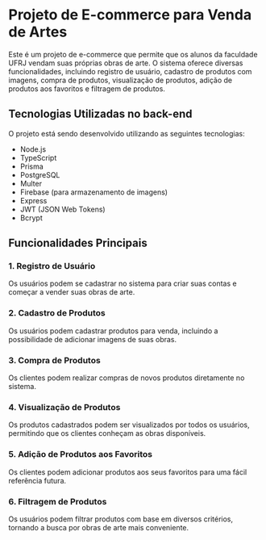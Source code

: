 # Projeto de E-commerce para Venda de Artes

Este é um projeto de e-commerce que permite que os alunos da faculdade UFRJ vendam suas próprias obras de arte. O sistema oferece diversas funcionalidades, incluindo registro de usuário, cadastro de produtos com imagens, compra de produtos, visualização de produtos, adição de produtos aos favoritos e filtragem de produtos.

## Tecnologias Utilizadas no back-end

O projeto está sendo desenvolvido utilizando as seguintes tecnologias:

- Node.js
- TypeScript
- Prisma
- PostgreSQL
- Multer
- Firebase (para armazenamento de imagens)
- Express
- JWT (JSON Web Tokens)
- Bcrypt

## Funcionalidades Principais

### 1. Registro de Usuário

Os usuários podem se cadastrar no sistema para criar suas contas e começar a vender suas obras de arte.

### 2. Cadastro de Produtos

Os usuários podem cadastrar produtos para venda, incluindo a possibilidade de adicionar imagens de suas obras.

### 3. Compra de Produtos

Os clientes podem realizar compras de novos produtos diretamente no sistema.

### 4. Visualização de Produtos

Os produtos cadastrados podem ser visualizados por todos os usuários, permitindo que os clientes conheçam as obras disponíveis.

### 5. Adição de Produtos aos Favoritos

Os clientes podem adicionar produtos aos seus favoritos para uma fácil referência futura.

### 6. Filtragem de Produtos

Os usuários podem filtrar produtos com base em diversos critérios, tornando a busca por obras de arte mais conveniente.

